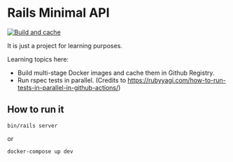 # Rails Minimal API

[![Build and cache](https://github.com/coding-mate/rails-minimal-api/actions/workflows/build-ship.yml/badge.svg?branch=main)](https://github.com/coding-mate/rails-minimal-api/actions/workflows/build-ship.yml)

It is just a project for learning purposes.

Learning topics here:

* Build multi-stage Docker images and cache them in Github Registry.
* Run rspec tests in parallel. (Credits to https://rubyyagi.com/how-to-run-tests-in-parallel-in-github-actions/)

## How to run it

`bin/rails server`

or

`docker-compose up dev`
